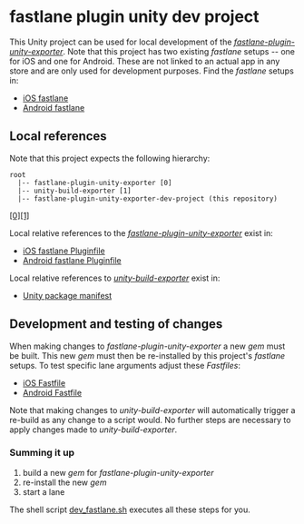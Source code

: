 # fastlane plugin unity dev project

This Unity project can be used for local development of the [_fastlane-plugin-unity-exporter_](https://github.com/ar-met/fastlane-plugin-unity-exporter). Note that this project has two existing _fastlane_ setups -- one for iOS and one for Android. These are not linked to an actual app in any store and are only used for development purposes. Find the _fastlane_ setups in:
* [iOS fastlane](./fastlane-build-exporter/iOS)
* [Android fastlane](./fastlane-build-exporter/Android)


## Local references

Note that this project expects the following hierarchy:

```
root
  |-- fastlane-plugin-unity-exporter [0]
  |-- unity-build-exporter [1]
  |-- fastlane-plugin-unity-exporter-dev-project (this repository)
```

[[0]](https://github.com/ar-met/fastlane-plugin-unity-exporter)[[1]](https://github.com/ar-met/unity-build-exporter)

Local relative references to the [_fastlane-plugin-unity-exporter_](https://github.com/ar-met/fastlane-plugin-unity-exporter) exist in:
* [iOS fastlane Pluginfile](./fastlane-build-exporter/iOS/fastlane/Pluginfile)
* [Android fastlane Pluginfile](./fastlane-build-exporter/Android/fastlane/Pluginfile)

Local relative references to [_unity-build-exporter_](https://github.com/ar-met/unity-build-exporter) exist in:
* [Unity package manifest](./Packages/manifest.json)


## Development and testing of changes

When making changes to _fastlane-plugin-unity-exporter_ a new _gem_ must be built. This new _gem_ must then be re-installed by this project's _fastlane_ setups. To test specific lane arguments adjust these _Fastfiles_:
* [iOS Fastfile](./fastlane-build-exporter/iOS/fastlane/Fastfile)
* [Android Fastfile](./fastlane-build-exporter/Android/fastlane/Fastfile)

Note that making changes to _unity-build-exporter_ will automatically trigger a re-build as any change to a script would. No further steps are necessary to apply changes made to _unity-build-exporter_.

### Summing it up
1) build a new _gem_ for _fastlane-plugin-unity-exporter_
2) re-install the new _gem_
3) start a lane

The shell script [dev_fastlane.sh](./dev_fastlane.sh) executes all these steps for you.

